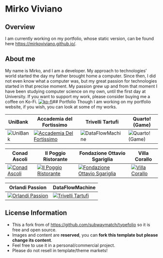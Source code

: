 Mirko Viviano
=========

## Overview

I am currently working on my portfolio, whose static version, can be found here https://mirkoviviano.github.io/. 

## About me
My name is Mirko, and I am a developer.
My approach to technologies’ world started the day my father brought home a computer. Since then, I did not even know what a computer was, but my great passion for technologies started in that precise moment. My passion grew up and from that moment I have been studying computer science on my own, until the first day at University.
	If you want to support my work, please consider buying me a coffee on Ko-Fi.
	[![ko-fi](https://www.ko-fi.com/img/donate_sm.png)](https://ko-fi.com/P5P7KJLY)## Portfolio
Though I am working on my portfolio website, if you wish, you can look at some of my works.

UniBank | Accademia del Fortissimo | Trivelli Tartufi | Quarto! (Game)
--- | --- | --- | ---
![UniBank](https://mirkoviviano.github.io/images/thumb_item01.png "UniBank" ) | [![Accademia Del Fortissimo](https://mirkoviviano.github.io/images/thumb_item02.png "Accademia Del Fortissimo")](http://accademiadelfortissimo.it/) | ![DataFlowMachine](https://mirkoviviano.github.io/images/thumb_item04.png "DataFlowMachine") | ![Quarto! (Game)](https://mirkoviviano.github.io/images/thumb_item04.png "Quarto! (Game)")

Conad Ascoli  | Il Poggio Ristorante | Fondazione Ottavio Sgariglia | Villa Corallo
--- | --- | --- | ---
[![Conad Ascoli](https://mirkoviviano.github.io/images/thumb_item05.png )](http://conadascoli.it/) | [![Il Poggio Ristorante](https://mirkoviviano.github.io/images/thumb_item06.png "Il Poggio Ristorante")](http://www.ilpoggioristorante.com/) | [![Fondazione Ottavio Sgariglia](https://mirkoviviano.github.io/images/thumb_item07.png "Fondazione Ottavio Sgariglia")](http://fondazioneottaviosgariglia.it/) | [![Villa Corallo](https://mirkoviviano.github.io/images/thumb_item08.png "Villa Corallo")](http://www.villacorallo.it/)

Orlandi Passion | DataFlowMachine
--- | --- |
[![Orlandi Passion](https://mirkoviviano.github.io/images/thumb_item09.png "Orlandi Passion")](http://orlandipassion.com/) | [![Trivelli Tartufi](https://mirkoviviano.github.io/images/thumb_item03.png "Trivelli Tartufi")](http://trivellitartufi.it/)



## License Information
* This a fork from of https://github.com/subwaymatch/typefolio so it is free and open source.
* Images and content are **reserved**, you can **fork this template but please change its content**.
* Feel free to use it in a personal/commercial project. 
* Please do not resell in template/theme markets!